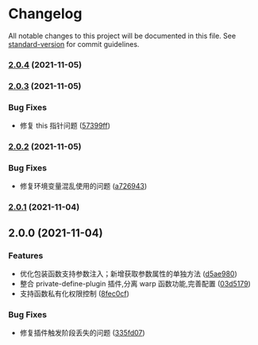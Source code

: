 # Changelog

All notable changes to this project will be documented in this file. See [standard-version](https://github.com/conventional-changelog/standard-version) for commit guidelines.

### [2.0.4](https://github.com/corcd/private/compare/v2.0.3...v2.0.4) (2021-11-05)

### [2.0.3](https://github.com/corcd/private/compare/v2.0.2...v2.0.3) (2021-11-05)


### Bug Fixes

* 修复 this 指针问题 ([57399ff](https://github.com/corcd/private/commit/57399ff601f0044813ab8c428e63ea19331774d2))

### [2.0.2](https://github.com/corcd/private/compare/v2.0.1...v2.0.2) (2021-11-05)


### Bug Fixes

* 修复环境变量混乱使用的问题 ([a726943](https://github.com/corcd/private/commit/a7269434a044dadfda4dbd527a04aae430dd878e))

### [2.0.1](https://github.com/corcd/private/compare/v2.0.0...v2.0.1) (2021-11-04)

## 2.0.0 (2021-11-04)


### Features

* 优化包装函数支持参数注入；新增获取参数属性的单独方法 ([d5ae980](https://github.com/corcd/private/commit/d5ae980015e0baf0f0ed1baaa25f633e55762288))
* 整合 private-define-plugin 插件,分离 warp 函数功能,完善配置 ([03d5179](https://github.com/corcd/private/commit/03d517999a3d7c494331280bd184ff9da4683882))
* 支持函数私有化权限控制 ([8fec0cf](https://github.com/corcd/private/commit/8fec0cf5d86f7b1feca67919fe129196f2a57536))


### Bug Fixes

* 修复插件触发阶段丢失的问题 ([335fd07](https://github.com/corcd/private/commit/335fd07900e96c50f50423609862768a23577908))
